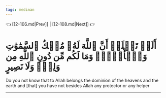 ```yaml
---
tags: medinan
---
```


👈 [[2-106.md|Prev]] | [[2-108.md|Next]] 👉

# أَلَمۡ تَعۡلَمۡ أَنَّ ٱللَّهَ لَهُۥ مُلۡكُ ٱلسَّمَٰوَٰتِ وَٱلۡأَرۡضِۗ وَمَا لَكُم مِّن دُونِ ٱللَّهِ مِن وَلِيّٖ وَلَا نَصِيرٍ

Do you not know that to Allah belongs the dominion of the heavens and the earth and [that] you have not besides Allah any protector or any helper

---

